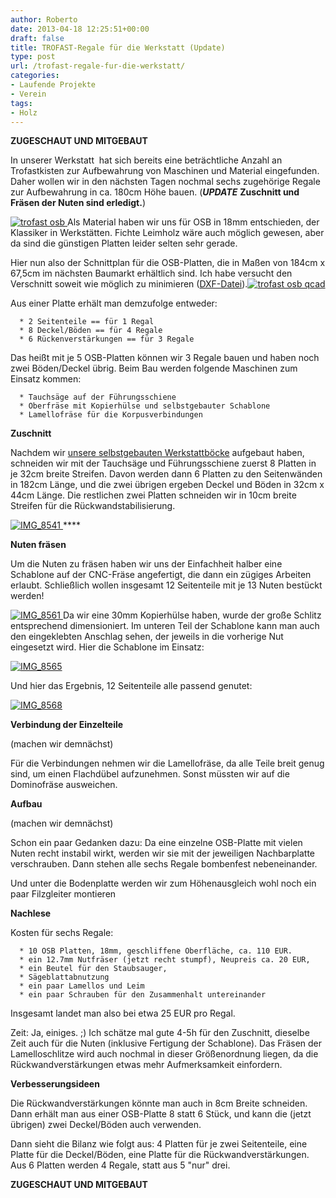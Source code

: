 ```yaml
---
author: Roberto
date: 2013-04-18 12:25:51+00:00
draft: false
title: TROFAST-Regale für die Werkstatt (Update)
type: post
url: /trofast-regale-fur-die-werkstatt/
categories:
- Laufende Projekte
- Verein
tags:
- Holz
---
```


**ZUGESCHAUT UND MITGEBAUT**


In unserer Werkstatt  hat sich bereits eine beträchtliche Anzahl an Trofastkisten zur Aufbewahrung von Maschinen und Material eingefunden. Daher wollen wir in den nächsten Tagen nochmal sechs zugehörige Regale zur Aufbewahrung in ca. 180cm Höhe bauen. (***UPDATE*** **Zuschnitt und Fräsen der Nuten sind erledigt.**)

[![trofast osb](/wp-content/uploads/2013/04/trofast-osb-175x300.png)
](/wp-content/uploads/2013/04/trofast-osb.png)<!-- more -->Als Material haben wir uns für OSB in 18mm entschieden, der Klassiker in Werkstätten. Fichte Leimholz wäre auch möglich gewesen, aber da sind die günstigen Platten leider selten sehr gerade.

Hier nun also der Schnittplan für die OSB-Platten, die in Maßen von 184cm x 67,5cm im nächsten Baumarkt erhältlich sind. Ich habe versucht den Verschnitt soweit wie möglich zu minimieren ([DXF-Datei](/wp-content/uploads/2013/04/trofast-regal-182cm.dxf)).[![trofast osb qcad](/wp-content/uploads/2013/04/trofast-osb-qcad-300x187.png)
](/wp-content/uploads/2013/04/trofast-osb-qcad.png)

Aus einer Platte erhält man demzufolge entweder:



	  * 2 Seitenteile == für 1 Regal
	  * 8 Deckel/Böden == für 4 Regale
	  * 6 Rückenverstärkungen == für 3 Regale

Das heißt mit je 5 OSB-Platten können wir 3 Regale bauen und haben noch zwei Böden/Deckel übrig. Beim Bau werden folgende Maschinen zum Einsatz kommen:

	  * Tauchsäge auf der Führungsschiene
	  * Oberfräse mit Kopierhülse und selbstgebauter Schablone
	  * Lamellofräse für die Korpusverbindungen

**Zuschnitt**

Nachdem wir [unsere selbstgebauten Werkstattböcke](/werkstattbocke/) aufgebaut haben, schneiden wir mit der Tauchsäge und Führungsschiene zuerst 8 Platten in je 32cm breite Streifen. Davon werden dann 6 Platten zu den Seitenwänden in 182cm Länge, und die zwei übrigen ergeben Deckel und Böden in 32cm x 44cm Länge. Die restlichen zwei Platten schneiden wir in 10cm breite Streifen für die Rückwandstabilisierung.

[![IMG_8541](/wp-content/uploads/2013/04/IMG_8541-300x200.jpg)
](/wp-content/uploads/2013/04/IMG_8541.jpg)****

**Nuten fräsen**

Um die Nuten zu fräsen haben wir uns der Einfachheit halber eine Schablone auf der CNC-Fräse angefertigt, die dann ein zügiges Arbeiten erlaubt. Schließlich wollen insgesamt 12 Seitenteile mit je 13 Nuten bestückt werden!

[![IMG_8561](/wp-content/uploads/2013/04/IMG_8561-300x200.jpg)
](/wp-content/uploads/2013/04/IMG_8561.jpg)Da wir eine 30mm Kopierhülse haben, wurde der große Schlitz entsprechend dimensioniert. Im unteren Teil der Schablone kann man auch den eingeklebten Anschlag sehen, der jeweils in die vorherige Nut eingesetzt wird. Hier die Schablone im Einsatz:

[![IMG_8565](/wp-content/uploads/2013/04/IMG_8565-300x225.jpg)
](/wp-content/uploads/2013/04/IMG_8565.jpg)

Und hier das Ergebnis, 12 Seitenteile alle passend genutet:

[![IMG_8568](/wp-content/uploads/2013/04/IMG_8568-300x200.jpg)
](/wp-content/uploads/2013/04/IMG_8568.jpg)

**Verbindung der Einzelteile**

(machen wir demnächst)

Für die Verbindungen nehmen wir die Lamellofräse, da alle Teile breit genug sind, um einen Flachdübel aufzunehmen. Sonst müssten wir auf die Dominofräse ausweichen.

**Aufbau**

(machen wir demnächst)

Schon ein paar Gedanken dazu: Da eine einzelne OSB-Platte mit vielen Nuten recht instabil wirkt, werden wir sie mit der jeweiligen Nachbarplatte verschrauben. Dann stehen alle sechs Regale bombenfest nebeneinander.

Und unter die Bodenplatte werden wir zum Höhenausgleich wohl noch ein paar Filzgleiter montieren

**Nachlese**

Kosten für sechs Regale:



	  * 10 OSB Platten, 18mm, geschliffene Oberfläche, ca. 110 EUR.
	  * ein 12.7mm Nutfräser (jetzt recht stumpf), Neupreis ca. 20 EUR,
	  * ein Beutel für den Staubsauger,
	  * Sägeblattabnutzung
	  * ein paar Lamellos und Leim
	  * ein paar Schrauben für den Zusammenhalt untereinander

Insgesamt landet man also bei etwa 25 EUR pro Regal.

Zeit: Ja, einiges. ;) Ich schätze mal gute 4-5h für den Zuschnitt, dieselbe Zeit auch für die Nuten (inklusive Fertigung der Schablone). Das Fräsen der Lamelloschlitze wird auch nochmal in dieser Größenordnung liegen, da die Rückwandverstärkungen etwas mehr Aufmerksamkeit einfordern.

**Verbesserungsideen**

Die Rückwandverstärkungen könnte man auch in 8cm Breite schneiden. Dann erhält man aus einer OSB-Platte 8 statt 6 Stück, und kann die (jetzt übrigen) zwei Deckel/Böden auch verwenden.

Dann sieht die Bilanz wie folgt aus: 4 Platten für je zwei Seitenteile, eine Platte für die Deckel/Böden, eine Platte für die Rückwandverstärkungen. Aus 6 Platten werden 4 Regale, statt aus 5 "nur" drei.


**ZUGESCHAUT UND MITGEBAUT**
